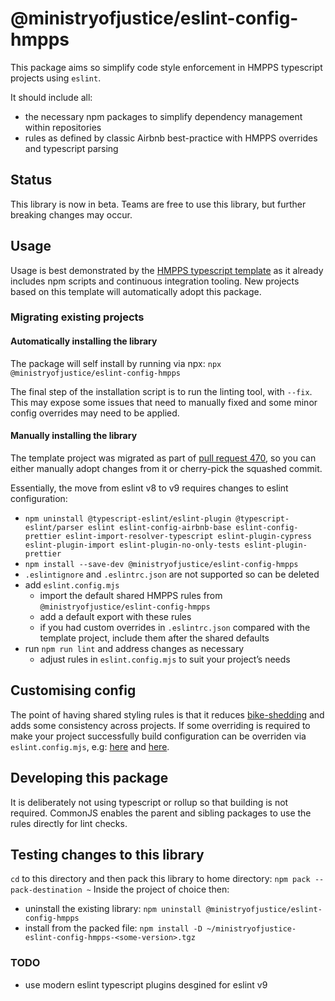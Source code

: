 # @ministryofjustice/eslint-config-hmpps

This package aims so simplify code style enforcement in HMPPS typescript projects using `eslint`.

It should include all:

- the necessary npm packages to simplify dependency management within repositories
- rules as defined by classic Airbnb best-practice with HMPPS overrides and typescript parsing

## Status

This library is now in beta. Teams are free to use this library, but further breaking changes may occur.

## Usage

Usage is best demonstrated by the [HMPPS typescript template](https://github.com/ministryofjustice/hmpps-template-typescript)
as it already includes npm scripts and continuous integration tooling.
New projects based on this template will automatically adopt this package.

### Migrating existing projects

#### Automatically installing the library

The package will self install by running via npx:
`npx @ministryofjustice/eslint-config-hmpps`

The final step of the installation script is to run the linting tool, with `--fix`.
This may expose some issues that need to manually fixed and some minor config overrides may need to be applied.

#### Manually installing the library

The template project was migrated as part of [pull request 470](https://github.com/ministryofjustice/hmpps-template-typescript/pull/470),
so you can either manually adopt changes from it or cherry-pick the squashed commit.

Essentially, the move from eslint v8 to v9 requires changes to eslint configuration:

- `npm uninstall @typescript-eslint/eslint-plugin @typescript-eslint/parser eslint eslint-config-airbnb-base eslint-config-prettier eslint-import-resolver-typescript eslint-plugin-cypress eslint-plugin-import eslint-plugin-no-only-tests eslint-plugin-prettier`
- `npm install --save-dev @ministryofjustice/eslint-config-hmpps`
- `.eslintignore` and `.eslintrc.json` are not supported so can be deleted
- add `eslint.config.mjs`
  - import the default shared HMPPS rules from `@ministryofjustice/eslint-config-hmpps`
  - add a default export with these rules
  - if you had custom overrides in `.eslintrc.json` compared with the template project,
    include them after the shared defaults
- run `npm run lint` and address changes as necessary
  - adjust rules in `eslint.config.mjs` to suit your project’s needs

## Customising config

The point of having shared styling rules is that it reduces [bike-shedding](<https://en.wiktionary.org/wiki/bikeshedding#:~:text=(file)-,Noun,Procrastination.>) and adds some consistency across projects.
If some overriding is required to make your project successfully build configuration can be overriden via `eslint.config.mjs`,
e.g: [here](https://github.com/ministryofjustice/hmpps-assess-for-early-release-ui/pull/46)
and [here](https://github.com/ministryofjustice/hmpps-incident-reporting/pull/255).

## Developing this package

It is deliberately not using typescript or rollup so that building is not required.
CommonJS enables the parent and sibling packages to use the rules directly for lint checks.

## Testing changes to this library

`cd` to this directory and then pack this library to home directory: `npm pack --pack-destination ~`
Inside the project of choice then:

- uninstall the existing library: `npm uninstall @ministryofjustice/eslint-config-hmpps`
- install from the packed file: `npm install -D ~/ministryofjustice-eslint-config-hmpps-<some-version>.tgz`

### TODO

- use modern eslint typescript plugins desgined for eslint v9

